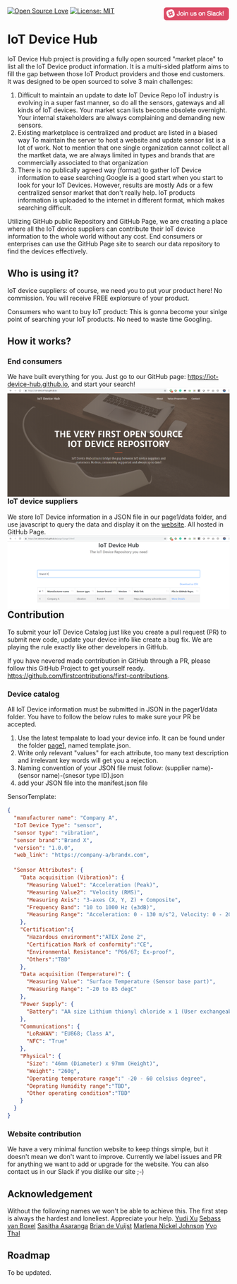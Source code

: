 [![Open Source Love](https://badges.frapsoft.com/os/v1/open-source.svg?v=103)](https://github.com/ellerbrock/open-source-badges/)
[![License: MIT](https://img.shields.io/badge/License-MIT-green.svg)](https://opensource.org/licenses/MIT)
[<img align="right" width="150" src="img/github_repo/join-slack-team.png">](https://join.slack.com/t/iot-device-hub/shared_invite/enQtNjY4MzQyMjM5MjcwLTVlYzQ0MWMxMjgyMzI3YjU5NWM3Zjk3NWQ1NTM4NTgzOWFhYTliOTAyYjExZTAzOTUxZjkxZWY1NjM2YmUzMmQ)

# IoT Device Hub

IoT Device Hub project is providing a fully open sourced "market place" to list all the IoT Device product information. It is a multi-sided platform aims to fill the gap between those IoT Product providers and those end customers. It was designed to be open sourced to solve 3 main challenges:

1. Difficult to maintain an update to date IoT Device Repo
IoT industry is evolving in a super fast manner, so do all the sensors, gateways and all kinds of IoT devices. Your market scan lists become obsolete overnight. Your internal stakeholders are always complaining and demanding new sensors.
2. Existing marketplace is centralized and product are listed in a biased way
To maintain the server to host a website and update sensor list is a lot of work. Not to mention that one single organization cannot collect all the martket data, we are always limited in types and brands that are commercially associated to that organization
3. There is no publically agreed way (format) to gather IoT Device information to ease searching
Google is a good start when you start to look for your IoT Devices. However, results are mostly Ads or a few centralized sensor market that don't really help. IoT products information is uploaded to the internet in different format, which makes searching difficult.

Utilizing GitHub public Repository and GitHub Page, we are creating a place where all the IoT device suppliers can contribute their IoT device information to the whole world without any cost. End consumers or enterprises can use the GitHub Page site to search our data repository to find the devices effectively. 



## Who is using it?
IoT device suppliers: of course, we need you to put your product here! No commission. You will receive FREE explorsure of your product.

Consumers who want to buy IoT product: This is gonna become your sinlge point of searching your IoT products. No need to waste time Googling. 

## How it works?

### End consumers
We have built everything for you. Just go to our GitHub page: https://iot-device-hub.github.io, and start your search!
<img style="float: right;" src="img/github_repo/IDH_site_screenshot.PNG" alt="IDH_site_screenshot.PNG" />

### IoT device suppliers
We store IoT Device information in a JSON file in our page1/data folder, and use javascript to query the data and display it on the [website](https://iot-device-hub.github.io/page1/page1.html). All hosted in GitHub Page. 
<img style="float: right;" src="img/github_repo/IDH_search_screenshot.PNG" alt="IDH_search_screenshot.PNG" />

## Contribution
To submit your IoT Device Catalog just like you create a pull request (PR) to submit new code, update your device info like create a bug fix. We are playing the rule exactly like other developers in GitHub.

If you have nevered made contribution in GitHub through a PR, please follow this GitHub Project to get yourself ready.
https://github.com/firstcontributions/first-contributions. 


### Device catalog
All IoT Device information must be submitted in JSON in the pager1/data folder. You have to follow the below rules to make sure your PR be accepted. 

1. Use the latest tempalate to load your device info. It can be found under the folder [page1](https://github.com/iot-device-hub/iot-device-hub.github.io/tree/master/page1), named template.json. 
2. Write only relevant "values" for each attribute, too many text description and irrelevant key words will get you a rejection.
3. Naming convention of your JSON file must follow: (supplier name)-(sensor name)-(snesor type ID).json
4. add your JSON file into the manifest.json file

SensorTemplate:
```json
{
  "manufacturer name": "Company A",
  "IoT Device Type": "sensor",
  "sensor type": "vibration",
  "sensor brand":"Brand X",
  "version": "1.0.0",
  "web_link": "https://company-a/brandx.com",
  
  "Sensor Attributes": {
    "Data acquisition (Vibration)": {
      "Measuring Value1": "Acceleration (Peak)",
      "Measuring Value2": "Velocity (RMS)",
      "Measuring Axis": "3-axes (X, Y, Z) + Composite",
      "Frequency Band": "10 to 1000 Hz (±3dB)",
      "Measuring Range": "Acceleration: 0 - 130 m/s^2, Velocity: 0 - 20 mm/s"
    },
    "Certification":{
      "Hazardous environment":"ATEX Zone 2",
      "Certification Mark of conformity":"CE",
      "Environmental Resistance": "P66/67; Ex-proof",
      "Others":"TBD"
    },
    "Data acquisition (Temperature)": {
      "Measuring Value": "Surface Temperature (Sensor base part)",
      "Measuring Range": "-20 to 85 degC"
    },
    "Power Supply": {
      "Battery": "AA size Lithium thionyl chloride x 1 (User exchangeable)"
    },
    "Communications": {
      "LoRaWAN": "EU868; Class A",
      "NFC": "True"
    },
    "Physical": {
      "Size": "46mm (Diameter) x 97mm (Height)",
      "Weight": "260g",
      "Operating temperature range":" -20 - 60 celsius degree",
      "Oeprating Humidity range":"TBD",
      "Other operating condition":"TBD"
    }
  }
}
```
### Website contribution
We have a very minimal function website to keep things simple, but it doesn't mean we don't want to improve. Currently we label issues and PR for anything we want to add or upgrade for the website. You can also contact us in our Slack if you dislike our site ;-)

## Acknowledgement
Without the following names we won't be able to achieve this. The first step is always the hardest and loneliest. Appreciate your help.
[Yudi Xu](https://www.linkedin.com/in/xuyudi/)
[Sebass van Boxel](https://www.linkedin.com/in/sebassvanboxel/)
[Sasitha Asaranga](https://www.linkedin.com/in/sasitha-asaranga-821795103/)
[Brian de Vuijst](https://www.linkedin.com/in/brian-de-vuijst-347a6a52/)
[Marlena Nickel Johnson](https://www.linkedin.com/in/marlena-nickel-johnson-m-acc-06966982/)
[Yvo Thal](https://www.linkedin.com/in/yvothal/)

## Roadmap
To be updated.
